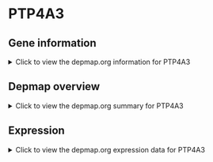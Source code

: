 <h1>PTP4A3</h1>

<h2>Gene information</h2>
<details>
  <summary>Click to view the depmap.org information for PTP4A3</summary>
  <p><a href="https://depmap.org/portal/gene/PTP4A3?tab=about" target="_BLANK">Open page in a new tab...</a></p>
  <iframe src="https://depmap.org/portal/gene/PTP4A3?tab=about" style="border:none;width:100%;height:800px"></iframe>
</details>

<h2>Depmap overview</h2>
<details>
  <summary>Click to view the depmap.org summary for PTP4A3</summary>
  <p><a href="https://depmap.org/portal/gene/PTP4A3?tab=overview" target="_BLANK">Open page in a new tab...</a></p>
  <iframe src="https://depmap.org/portal/gene/PTP4A3?tab=overview" style="border:none;width:100%;height:800px"></iframe>
</details>

<h2>Expression</h2>
<details>
  <summary>Click to view the depmap.org expression data for PTP4A3</summary>
  <p><a href="https://depmap.org/portal/gene/PTP4A3?tab=characterization" target="_BLANK">Open page in a new tab...</a></p>
  <iframe src="https://depmap.org/portal/gene/PTP4A3?tab=characterization" style="border:none;width:100%;height:800px"></iframe>
</details>


<!--
<h2>Reactome Pathway diagram</h2>
<details>
  <summary>Click to view the Reactome pathway for PTP4A3</summary>
  <p><a href="PURL" target="_BLANK">Open page in a new tab...</a></p>
  PNAME
</details>
-->


